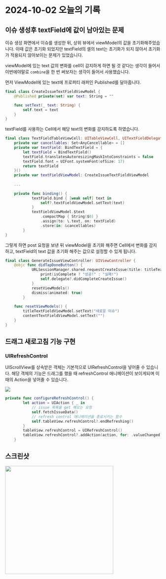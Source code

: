 
# 2024-10-02 오늘의 기록
## 이슈 생성후 textField에 값이 남아있는 문제
이슈 생성 화면에서 이슈를 생성한 뒤, 상위 뷰에서 viewModel의 값을 초기화해주었습니다.
이때 값은 초기화 되었지만 textField의 셀의 text는 초기화가 되지 않아서 초기화가 적용되지 않아보이는 문제가 있었습니다.

viewModel에 있는 text 값의 변화를 cell이 감지하게 하면 될 것 같다는 생각이 들어서 이번에야말로 `combine`을 한 번 써보자는 생각이 들어서 사용했습니다.

먼저 ViewModel에 있는 text에 프로퍼티 래퍼인 Published를 달아줍니다.

```swift
final class CreateIssueTextFieldViewModel {
    @Published private(set) var text: String = ""

    func setText(_ text: String) {
        self.text = text
    }
}
```

textField를 사용하는 Cell에서 해당 text의 변화를 감지하도록 하였습니다.

```swift
final class TextFieldTableViewCell: UITableViewCell, UITextFieldDelegate {
    private var cancellables: Set<AnyCancellable> = []
    private var textField: BindTextField = {
        let textField = BindTextField()
        textField.translatesAutoresizingMaskIntoConstraints = false
        textField.font = UIFont.systemFont(ofSize: 17)
        return textField
    }()
    private var textFieldViewModel: CreateIssueTextFieldViewModel
    
    ...
    
	private func binding() {
	        textField.bind { [weak self] text in
	            self?.textFieldViewModel.setText(text)
	        }
	        textFieldViewModel.$text
	            .compactMap { String($0) }
	            .assign(to: \.text, on: textField)
	            .store(in: &cancellables)
	    }
}
```

그렇게 하면 post 요청을 보낸 뒤 viewModel을 초기화 해주면 Cell에서 변화를 감지하고, textField의 text 값을 초기화 해주는 값으로 설정할 수 있게 됩니다.

```swift
final class GenerateIssueViewController: UIViewController {
	@objc func didTapDoneButton() {
	        URLSessionManager.shared.requestCreateIssue(title: titleTextFieldViewModel.text, body: contentTextFieldViewModel.text) { isComplete in
	            print(isComplete ? "성공!" : "실패!")
	            self.delegate?.didCompleteCreateIssue()
	        }
	        resetViewModels()
	        dismiss(animated: true)
	    }
	
	func resetViewModels() {
		titleTextFieldViewModel.setText("새로운 이슈")
		contentTextFieldViewModel.setText("")
	}
}
```

## 드래그 새로고침 기능 구현
### UIRefreshControl
UIScrollView를 상속받은 객체는 기본적으로 UIRefreshControl을 넣어줄 수 있습니다.
해당 객체의 기능은 드래그를 했을 때 refreshControl 애니메이션이 보이게되며 이때의 Action을 넣어줄 수 있습니다.

<img src="https://i.imgur.com/YzL0E8z.png" />

```swift
private func configureRefreshControl() {
        let action = UIAction { _ in
	        // issue 목록을 get 해오는 요청
            self.fetchIssueData()
            // refresh control 애니메이션을 종료시키는 함수
            self.tableView.refreshControl?.endRefreshing()
        }
        tableView.refreshControl = UIRefreshControl()
        tableView.refreshControl?.addAction(action, for: .valueChanged)
    }
```


## 스크린샷

<img src="https://i.imgur.com/9cH8pxE.gif" width="350" />

